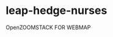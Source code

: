 # leap-hedge-nurses
OpenZOOMSTACK FOR WEBMAP                                                                                          
